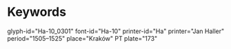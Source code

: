 # Keywords
glyph-id="Ha-10_0301"
font-id="Ha-10"
printer-id="Ha"
printer="Jan Haller"
period="1505–1525"
place="Kraków"
PT plate="173"
